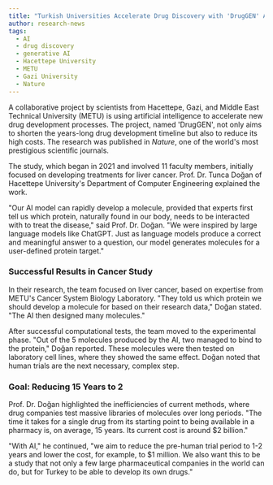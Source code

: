 ```yaml
---
title: "Turkish Universities Accelerate Drug Discovery with 'DrugGEN' AI Project"
author: research-news
tags:
  - AI
  - drug discovery
  - generative AI
  - Hacettepe University
  - METU
  - Gazi University
  - Nature
---
```


A collaborative project by scientists from Hacettepe, Gazi, and Middle East Technical University (METU) is using artificial intelligence to accelerate new drug development processes. The project, named 'DrugGEN', not only aims to shorten the years-long drug development timeline but also to reduce its high costs. The research was published in *Nature*, one of the world's most prestigious scientific journals.

The study, which began in 2021 and involved 11 faculty members, initially focused on developing treatments for liver cancer. Prof. Dr. Tunca Doğan of Hacettepe University's Department of Computer Engineering explained the work.

"Our AI model can rapidly develop a molecule, provided that experts first tell us which protein, naturally found in our body, needs to be interacted with to treat the disease," said Prof. Dr. Doğan. "We were inspired by large language models like ChatGPT. Just as language models produce a correct and meaningful answer to a question, our model generates molecules for a user-defined protein target."

### Successful Results in Cancer Study

In their research, the team focused on liver cancer, based on expertise from METU's Cancer System Biology Laboratory. "They told us which protein we should develop a molecule for based on their research data," Doğan stated. "The AI then designed many molecules."

After successful computational tests, the team moved to the experimental phase. "Out of the 5 molecules produced by the AI, two managed to bind to the protein," Doğan reported. These molecules were then tested on laboratory cell lines, where they showed the same effect. Doğan noted that human trials are the next necessary, complex step.

### Goal: Reducing 15 Years to 2

Prof. Dr. Doğan highlighted the inefficiencies of current methods, where drug companies test massive libraries of molecules over long periods. "The time it takes for a single drug from its starting point to being available in a pharmacy is, on average, 15 years. Its current cost is around $2 billion."

"With AI," he continued, "we aim to reduce the pre-human trial period to 1-2 years and lower the cost, for example, to $1 million. We also want this to be a study that not only a few large pharmaceutical companies in the world can do, but for Turkey to be able to develop its own drugs."


